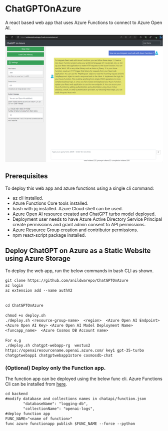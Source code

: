 # ChatGPTOnAzure

A react based web app that uses Azure Functions to connect to Azure Open AI. 


![](webapp-pic.png)


## Prerequisites

To deploy this web app and azure functions using a single cli command:
- az cli installed.
- Azure Functions Core tools installed.
- bash with jq installed. Azure Cloud shell can be used. 
- Azure Open AI resource created and ChatGPT turbo model deployed. 
- Deployment user needs to have Azure Active Directory Service Principal create permissions and grant admin consent to API permissions.
- Azure Resource Group creation and contributor permissions.
- npm react-script package installed.



## Deploy ChatGPT on Azure as a Static Website using Azure Storage

To deploy the web app, run the below commands in bash CLI as shown.

    git clone https://github.com/anildwarepo/ChatGPTOnAzure
    az login
    az extension add --name authV2


    cd ChatGPTOnAzure

    chmod +x deploy.sh
    ./deploy.sh <resource-group-name>  <region>  <Azure Open AI Endpoint> <Azure Open AI Key> <Azure Open AI Model Deployment Name> <funcapp_name>  <Azure Cosmos DB Account name>

    For e.g
    ./deploy.sh chatgpt-webapp-rg  westus2 https://openairesourcename.openai.azure.com/ key1 gpt-35-turbo chatgptwebapp1 chatgptwebapp1store cosmosdb-chat

### (Optional) Deploy only the Function app.
The function app can be deployed using the below func cli. Azure Functions Cli can be installed from [here](https://learn.microsoft.com/en-us/azure/azure-functions/functions-run-local?tabs=v4%2Clinux%2Ccsharp%2Cportal%2Cbash#install-the-azure-functions-core-tools).

    
    cd backend
    #modify database and collections names in chatapi/function.json
            "databaseName": "logging-db",
            "collectionName": "openai-logs",
    #deploy function app
    FUNC_NAME="<name of function>"
    func azure functionapp publish $FUNC_NAME --force --python